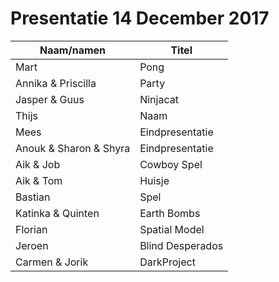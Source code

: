 # Presentatie 14 December 2017

Naam/namen|Titel
---|---
Mart| Pong
Annika & Priscilla | Party
Jasper & Guus| Ninjacat
Thijs| Naam
Mees| Eindpresentatie
Anouk & Sharon & Shyra| Eindpresentatie
Aik & Job| Cowboy Spel
Aik & Tom| Huisje
Bastian| Spel
Katinka & Quinten| Earth Bombs
Florian| Spatial Model
Jeroen| Blind Desperados
Carmen & Jorik| DarkProject
